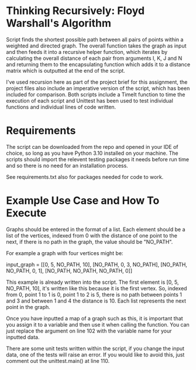 # Thinking Recursively: Floyd Warshall's Algorithm
Script finds the shortest possible path between all pairs of points within a weighted and directed graph.
The overall function takes the graph as input and then feeds it into a recursive helper function, which
iterates by calculating the overall distance of each pair from arguments I, K, J and N and returning
them to the encapsulating function which adds it to a distance matrix which is outputted at the end of
the script.

I've used recursion here as part of the project brief for this assignment, the project files also include
an imperative version of the script, which has been included for comparison. Both scripts include a TimeIt
function to time the execution of each script and Unittest has been used to test individual functions and
individual lines of code written. 

# Requirements
The script can be downloaded from the repo and opened in your IDE of choice, so long as you have Python 3.10
installed on your machine. The scripts should import the relevent testing packages it needs before run time
and so there is no need for an installation process.

See requirements.txt also for packages needed for code to work.

# Example Use Case and How To Execute
Graphs should be entered in the format of a list. Each element should be a list of the vertices, indexed from 0
with the distance of one point to the next, if there is no path in the graph, the value should be "NO_PATH".

For example a graph with four vertices might be:

input_graph = [[0, 5, NO_PATH, 10],
               [NO_PATH, 0, 3, NO_PATH],
               [NO_PATH, NO_PATH, 0, 1],
               [NO_PATH, NO_PATH, NO_PATH, 0]]
           
This example is already written into the script. The first element is [0, 5, NO_PATH, 10], it's written like this
because it is the first vertex. So, indexed from 0, point 1 to 1 is 0, point 1 to 2 is 5, there is no path between
points 1 and 3 and between 1 and 4 the distance is 10. Each list represents the next point in the graph.

Once you have inputted a map of a graph such as this, it is important that you assign it to a variable and then use
it when calling the function. You can just replace the argument on line 102 with the variable name for your inputted
data. 

There are some unit tests written within the script, if you change the input data, one of the tests will raise an error.
If you would like to avoid this, just comment out the unittest.main() at line 110. 
